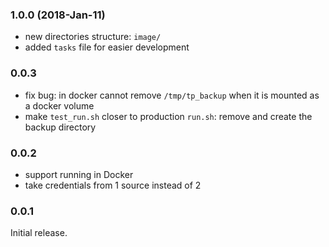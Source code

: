 ### 1.0.0 (2018-Jan-11)

* new directories structure: `image/`
* added `tasks` file for easier development

### 0.0.3

* fix bug: in docker cannot remove `/tmp/tp_backup` when it is mounted as a docker volume
* make `test_run.sh` closer to production `run.sh`: remove and create the backup directory

### 0.0.2

* support running in Docker
* take credentials from 1 source instead of 2

### 0.0.1

Initial release.
